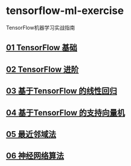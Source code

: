 # tensorflow-ml-exercise
TensorFlow机器学习实战指南

## [01 TensorFlow 基础](./chapter01)
## [02 TensorFlow 进阶](./chapter02)
## [03 基于TensorFlow 的线性回归](./chapter03)
## [04 基于TensorFlow 的支持向量机](./chapter04)
## [05 最近邻域法](./chapter05)
## [06 神经网络算法](./chapter06)



